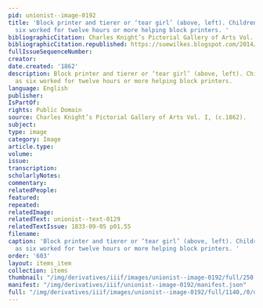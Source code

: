```yaml
---
pid: unionist--image-0192
title: 'Block printer and tierer or ‘tear girl’ (above, left). Children as young as
  six worked for twelve hours or more helping block printers. '
bibliographicCitation: Charles Knight’s Pictorial Gallery of Arts Vol. I, (c.1862).
bibliographicCitation.republished: https://suewilkes.blogspot.com/2014/09/calico-print-workers.html
fullIssueSequenceNumber: 
creator: 
date.created: '1862'
description: Block printer and tierer or ‘tear girl’ (above, left). Children as young
  as six worked for twelve hours or more helping block printers.
language: English
publisher: 
IsPartOf: 
rights: Public Domain
source: Charles Knight’s Pictorial Gallery of Arts Vol. I, (c.1862).
subject: 
type: image
category: Image
article.type: 
volume: 
issue: 
transcription: 
scholarlyNotes: 
commentary: 
relatedPeople: 
featured: 
repeated: 
relatedImage: 
relatedText: unionist--text-0129
relatedTextIssue: 1833-09-05 p01.55
filename: 
caption: 'Block printer and tierer or ‘tear girl’ (above, left). Children as young
  as six worked for twelve hours or more helping block printers. '
order: '603'
layout: items_item
collection: items
thumbnail: "/img/derivatives/iiif/images/unionist--image-0192/full/250,/0/default.jpg"
manifest: "/img/derivatives/iiif/unionist--image-0192/manifest.json"
full: "/img/derivatives/iiif/images/unionist--image-0192/full/1140,/0/default.jpg"
---
```

